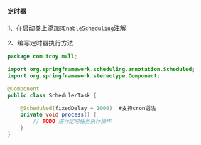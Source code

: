 #### 定时器

1、在启动类上添加`@EnableScheduling`注解

2、编写定时器执行方法

```java
package com.tcoy.mall;

import org.springframework.scheduling.annotation.Scheduled;
import org.springframework.stereotype.Component;

@Component
public class SchedulerTask {

    @Scheduled(fixedDelay = 1000)  #支持cron语法
    private void process() {
		// TODO 进行定时任务执行操作
    }
}
```